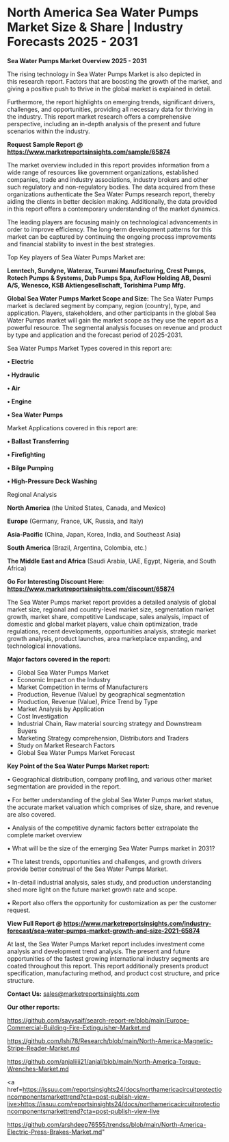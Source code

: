 # North America Sea Water Pumps Market Size & Share | Industry Forecasts 2025 - 2031

<Strong> Sea Water Pumps Market Overview 2025 - 2031</strong>

The rising technology in Sea Water Pumps Market is also depicted in this research report. Factors that are boosting the growth of the market, and giving a positive push to thrive in the global market is explained in detail.

Furthermore, the report highlights on emerging trends, significant drivers, challenges, and opportunities, providing all necessary data for thriving in the industry. This report market research offers a comprehensive perspective, including an in-depth analysis of the present and future scenarios within the industry.

<strong>Request Sample Report @ <a href=https://www.marketreportsinsights.com/sample/65874>https://www.marketreportsinsights.com/sample/65874</a></strong>

The market overview included in this report provides information from a wide range of resources like government organizations, established companies, trade and industry associations, industry brokers and other such regulatory and non-regulatory bodies. The data acquired from these organizations authenticate the Sea Water Pumps research report, thereby aiding the clients in better decision making. Additionally, the data provided in this report offers a contemporary understanding of the market dynamics.

The leading players are focusing mainly on technological advancements in order to improve efficiency. The long-term development patterns for this market can be captured by continuing the ongoing process improvements and financial stability to invest in the best strategies.

Top Key players of Sea Water Pumps Market are:

<strong>Lenntech, Sundyne, Waterax, Tsurumi Manufacturing, Crest Pumps, Rotech Pumps & Systems, Dab Pumps Spa, AxFlow Holding AB, Desmi A/S, Wenesco, KSB Aktiengesellschaft, Torishima Pump Mfg.</strong>

<strong><b>Global Sea Water Pumps Market Scope and Size:</b></strong>
The Sea Water Pumps market is declared segment by company, region (country), type, and application. Players, stakeholders, and other participants in the global Sea Water Pumps market will gain the market scope as they use the report as a powerful resource. The segmental analysis focuses on revenue and product by type and application and the forecast period of 2025-2031.

Sea Water Pumps Market Types covered in this report are:

<strong>• Electric

• Hydraulic

• Air

• Engine

• Sea Water Pumps</strong>

Market Applications covered in this report are:

<strong>• Ballast Transferring

• Firefighting

• Bilge Pumping

• High-Pressure Deck Washing</strong> 

Regional Analysis

<strong>North America</strong> (the United States, Canada, and Mexico)

<strong>Europe</strong> (Germany, France, UK, Russia, and Italy)

<strong>Asia-Pacific</strong> (China, Japan, Korea, India, and Southeast Asia)

<strong>South America</strong> (Brazil, Argentina, Colombia, etc.)

<strong>The Middle East and Africa</strong> (Saudi Arabia, UAE, Egypt, Nigeria, and South Africa)

<strong>Go For Interesting Discount Here: <a href=https://www.marketreportsinsights.com/discount/65874>https://www.marketreportsinsights.com/discount/65874</a></strong>

The Sea Water Pumps market report provides a detailed analysis of global market size, regional and country-level market size, segmentation market growth, market share, competitive Landscape, sales analysis, impact of domestic and global market players, value chain optimization, trade regulations, recent developments, opportunities analysis, strategic market growth analysis, product launches, area marketplace expanding, and technological innovations.

<strong><b>Major factors covered in the report:</b></strong>
<ul>
  <li>Global Sea Water Pumps Market </li>
  <li>Economic Impact on the Industry</li>
  <li>Market Competition in terms of Manufacturers</li>
  <li>Production, Revenue (Value) by geographical segmentation</li>
  <li>Production, Revenue (Value), Price Trend by Type</li>
  <li>Market Analysis by Application</li>
  <li>Cost Investigation</li>
  <li>Industrial Chain, Raw material sourcing strategy and Downstream Buyers</li>
  <li>Marketing Strategy comprehension, Distributors and Traders</li>
  <li>Study on Market Research Factors</li>
  <li>Global Sea Water Pumps Market Forecast</li>
</ul>

<strong><b>Key Point of the Sea Water Pumps Market report:</b></strong>

• Geographical distribution, company profiling, and various other market segmentation are provided in the report.

• For better understanding of the global Sea Water Pumps market status, the accurate market valuation which comprises of size, share, and revenue are also covered.

• Analysis of the competitive dynamic factors better extrapolate the complete market overview

• What will be the size of the emerging Sea Water Pumps market in 2031?

• The latest trends, opportunities and challenges, and growth drivers provide better construal of the Sea Water Pumps Market.

• In-detail industrial analysis, sales study, and production understanding shed more light on the future market growth rate and scope.

• Report also offers the opportunity for customization as per the customer request.

<strong><b>View Full Report @ <a href=https://www.marketreportsinsights.com/industry-forecast/sea-water-pumps-market-growth-and-size-2021-65874>https://www.marketreportsinsights.com/industry-forecast/sea-water-pumps-market-growth-and-size-2021-65874</a></b></strong>


At last, the Sea Water Pumps Market report includes investment come analysis and development trend analysis. The present and future opportunities of the fastest growing international industry segments are coated throughout this report. This report additionally presents product specification, manufacturing method, and product cost structure, and price structure.

<strong>Contact Us:</strong>
sales@marketreportsinsights.com

<strong>Our other reports:</strong>

<a href=https://github.com/sayysaif/search-report-re/blob/main/Europe-Commercial-Building-Fire-Extinguisher-Market.md>https://github.com/sayysaif/search-report-re/blob/main/Europe-Commercial-Building-Fire-Extinguisher-Market.md</a>

<a href=https://github.com/Ishi78/Research/blob/main/North-America-Magnetic-Stripe-Reader-Market.md>https://github.com/Ishi78/Research/blob/main/North-America-Magnetic-Stripe-Reader-Market.md</a>

<a href=https://github.com/anjaliiii21/anjal/blob/main/North-America-Torque-Wrenches-Market.md>https://github.com/anjaliiii21/anjal/blob/main/North-America-Torque-Wrenches-Market.md</a>

<a href=https://issuu.com/reportsinsights24/docs/northamericacircuitprotectioncomponentsmarkettrend?cta=post-publish-view-live>https://issuu.com/reportsinsights24/docs/northamericacircuitprotectioncomponentsmarkettrend?cta=post-publish-view-live</a>

<a href=https://github.com/arshdeep76555/trendss/blob/main/North-America-Electric-Press-Brakes-Market.md>https://github.com/arshdeep76555/trendss/blob/main/North-America-Electric-Press-Brakes-Market.md</a>"
